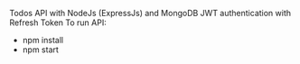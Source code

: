 Todos API with NodeJs (ExpressJs) and MongoDB
JWT authentication with Refresh Token
To run API:

- npm install
- npm start
